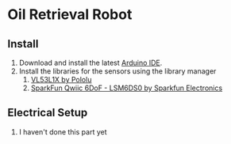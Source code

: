 # Oil Retrieval Robot

## Install

1. Download and install the latest [Arduino IDE](https://www.arduino.cc/en/software).
2. Install the libraries for the sensors using the library manager
   1. [VL53L1X by Pololu](https://github.com/pololu/vl53l1x-arduino)
   2. [SparkFun Qwiic 6DoF - LSM6DS0 by Sparkfun Electronics](https://github.com/sparkfun/SparkFun_Qwiic_6DoF_LSM6DSO_Arduino_Library)

## Electrical Setup

1. I haven't done this part yet